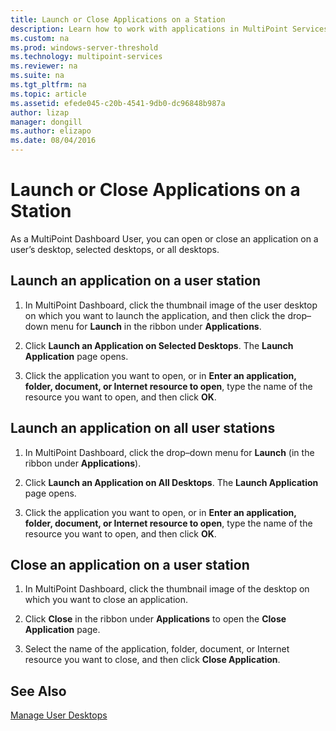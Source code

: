 ```yaml
---
title: Launch or Close Applications on a Station
description: Learn how to work with applications in MultiPoint Services
ms.custom: na
ms.prod: windows-server-threshold
ms.technology: multipoint-services
ms.reviewer: na
ms.suite: na
ms.tgt_pltfrm: na
ms.topic: article
ms.assetid: efede045-c20b-4541-9db0-dc96848b987a
author: lizap
manager: dongill
ms.author: elizapo
ms.date: 08/04/2016
---
```

# Launch or Close Applications on a Station
As a MultiPoint Dashboard User, you can open or close an application on a user’s desktop, selected desktops, or all desktops.  
  
## Launch an application on a user station  
  
1.  In MultiPoint Dashboard, click the thumbnail image of the user desktop on which you want to launch the application, and then click the drop–down menu for **Launch** in the ribbon under **Applications**.  
  
2.  Click **Launch an Application on Selected Desktops**. The **Launch Application** page opens.  
  
3.  Click the application you want to open, or in **Enter an application, folder, document, or Internet resource to open**, type the name of the resource you want to open, and then click **OK**.  
  
## Launch an application on all user stations  
  
1.  In MultiPoint Dashboard, click the drop–down menu for **Launch** (in the ribbon under **Applications**).  
  
2.  Click **Launch an Application on All Desktops**. The **Launch Application** page opens.  
  
3.  Click the application you want to open, or in **Enter an application, folder, document, or Internet resource to open**, type the name of the resource you want to open, and then click **OK**.  
  
## Close an application on a user station  
  
1.  In MultiPoint Dashboard, click the thumbnail image of the desktop on which you want to close an application.  
  
2.  Click **Close** in the ribbon under **Applications** to open the **Close Application** page.  
  
3.  Select the name of the application, folder, document, or Internet resource you want to close, and then click **Close Application**.  
  
## See Also  
[Manage User Desktops](manage-user-desktops-using-multipoint-dashboard.md)  
  
